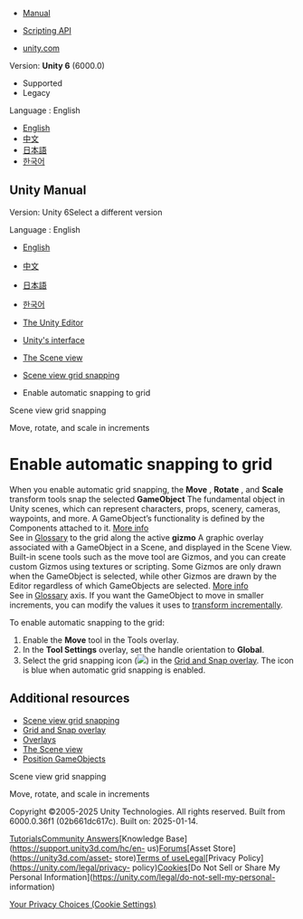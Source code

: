 [](https://docs.unity3d.com)

  * [Manual](../Manual/index.html)
  * [Scripting API](../ScriptReference/index.html)

  * [unity.com](https://unity.com/)

Version: **Unity 6** (6000.0)

  * Supported
  * Legacy

Language : English

  * [English](/Manual/GridSnap.html)
  * [中文](/cn/current/Manual/GridSnap.html)
  * [日本語](/ja/current/Manual/GridSnap.html)
  * [한국어](/kr/current/Manual/GridSnap.html)

[](https://docs.unity3d.com)

## Unity Manual

Version: Unity 6Select a different version

Language : English

  * [English](/Manual/GridSnap.html)
  * [中文](/cn/current/Manual/GridSnap.html)
  * [日本語](/ja/current/Manual/GridSnap.html)
  * [한국어](/kr/current/Manual/GridSnap.html)

  * [The Unity Editor](unity-editor.html)
  * [Unity's interface](UsingTheEditor.html)
  * [The Scene view](UsingTheSceneView.html)
  * [Scene view grid snapping](GridSnapping.html)
  * Enable automatic snapping to grid

[](GridSnapping.html)

Scene view grid snapping

[](SnapIncrements.html)

Move, rotate, and scale in increments

# Enable automatic snapping to grid

When you enable automatic grid snapping, the **Move** , **Rotate** , and
**Scale** transform tools snap the selected **GameObject** The fundamental
object in Unity scenes, which can represent characters, props, scenery,
cameras, waypoints, and more. A GameObject’s functionality is defined by the
Components attached to it. [More info](class-GameObject.html)  
See in [Glossary](Glossary.html#GameObject) to the grid along the active
**gizmo** A graphic overlay associated with a GameObject in a Scene, and
displayed in the Scene View. Built-in scene tools such as the move tool are
Gizmos, and you can create custom Gizmos using textures or scripting. Some
Gizmos are only drawn when the GameObject is selected, while other Gizmos are
drawn by the Editor regardless of which GameObjects are selected. [More
info](GizmosMenu.html#GizmosIcons)  
See in [Glossary](Glossary.html#Gizmo) axis. If you want the GameObject to
move in smaller increments, you can modify the values it uses to [transform
incrementally](SnapIncrements.html).

To enable automatic snapping to the grid:

  1. Enable the **Move** tool in the Tools overlay.
  2. In the **Tool Settings** overlay, set the handle orientation to **Global**.
  3. Select the grid snapping icon (![](../uploads/Main/SceneGrids-Mode-icon-inline.png)) in the [Grid and Snap overlay](GridAndSnapOverlay.html). The icon is blue when automatic grid snapping is enabled.

## Additional resources

  * [Scene view grid snapping](GridSnapping.html)
  * [Grid and Snap overlay](GridAndSnapOverlay.html)
  * [Overlays](overlays.html)
  * [The Scene view](UsingTheSceneView.html)
  * [Position GameObjects](PositioningGameObjects.html)

[](GridSnapping.html)

Scene view grid snapping

[](SnapIncrements.html)

Move, rotate, and scale in increments

Copyright ©2005-2025 Unity Technologies. All rights reserved. Built from
6000.0.36f1 (02b661dc617c). Built on: 2025-01-14.

[Tutorials](https://learn.unity.com/)[Community
Answers](https://answers.unity3d.com)[Knowledge
Base](https://support.unity3d.com/hc/en-
us)[Forums](https://forum.unity3d.com)[Asset Store](https://unity3d.com/asset-
store)[Terms of
use](https://docs.unity3d.com/Manual/TermsOfUse.html)[Legal](https://unity.com/legal)[Privacy
Policy](https://unity.com/legal/privacy-
policy)[Cookies](https://unity.com/legal/cookie-policy)[Do Not Sell or Share
My Personal Information](https://unity.com/legal/do-not-sell-my-personal-
information)

[Your Privacy Choices (Cookie Settings)](javascript:void\(0\);)

